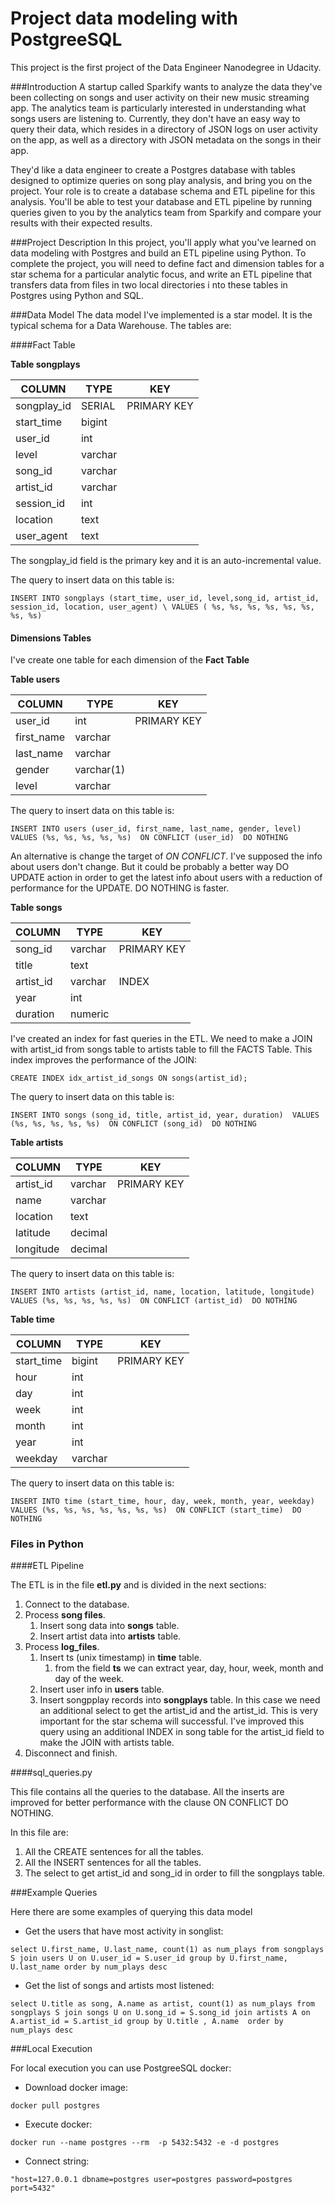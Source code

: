 # Project data modeling with PostgreeSQL

This project is the first project of the Data Engineer Nanodegree in Udacity. 

###Introduction
A startup called Sparkify wants to analyze the data they've been collecting on songs and user activity on their new 
music streaming app. The analytics team is particularly interested in understanding what songs users are listening 
to. Currently, they don't have an easy way to query their data, which resides in a directory of JSON logs on user 
activity on the app, as well as a directory with JSON metadata on the songs in their app.

They'd like a data engineer to create a Postgres database with tables designed to optimize queries on song play 
analysis, and bring you on the project. Your role is to create a database schema and ETL pipeline for this analysis. 
You'll be able to test your database and ETL pipeline by running queries given to you by the analytics team from 
Sparkify and compare your results with their expected results.

###Project Description
In this project, you'll apply what you've learned on data modeling with Postgres and build an ETL pipeline using 
Python. To complete the project, you will need to define fact and dimension tables for a star schema for a 
particular analytic focus, and write an ETL pipeline that transfers data from files in two local directories i
nto these tables in Postgres using Python and SQL.

###Data Model
The data model I've implemented is a star model. It is the typical schema for a Data Warehouse. The tables are:

####Fact Table

**Table songplays**

| COLUMN  	| TYPE  	| KEY   	|
|---	|---	|---	|	
|   songplay_id	| SERIAL  	|   PRIMARY KEY	| 
|   start_time	|   bigint	|   	| 
|   user_id	|   int	|   	| 
|   level	|   varchar |   	| 
|   song_id	|   varchar	|   	| 
|   artist_id	|   varchar	|   	| 
|   session_id	|   int	|   	| 
|   location	|   text	|   	| 
|   user_agent	|   text	|   	| 

The songplay_id field is the primary key and it is an auto-incremental value.

The query to insert data on this table is:

``INSERT INTO songplays (start_time, user_id, level,song_id, artist_id, session_id, location, user_agent) \
 VALUES ( %s, %s, %s, %s, %s, %s, %s, %s)``
 
 #### Dimensions Tables
 I've create one table for each dimension of the **Fact Table**
 
 **Table users**
 
 | COLUMN  	| TYPE  	| KEY   	|
|---	|---	|---	|	
|   user_id	| int  	|   PRIMARY KEY	| 
|   first_name	|   varchar	|   	| 
|   last_name	|   varchar	|   	| 
|   gender	|   varchar(1) |   	| 
|   level	|   varchar	|   	| 

 
 The query to insert data on this table is:
 
 ``INSERT INTO users (user_id, first_name, last_name, gender, level) 
    VALUES (%s, %s, %s, %s, %s) 
    ON CONFLICT (user_id) 
    DO NOTHING``

An alternative is change the target of *ON CONFLICT*. I've supposed the info about users don't change. But it 
could be probably a better way DO UPDATE action in order to get the latest info about users with a reduction of 
performance for the UPDATE. DO NOTHING is faster. 

**Table songs**

 | COLUMN  	| TYPE  	| KEY   	|
|---	|---	|---	|	
|   song_id	| varchar  	|   PRIMARY KEY	| 
|   title	|   text	|  	| 
|   artist_id	|   varchar	|   INDEX	| 
|   year	|   int |   	| 
|   duration	|   numeric	|   	| 

I've created an index for fast queries in the ETL. We need to make a JOIN with artist_id from songs table to artists
 table to fill the FACTS Table. This index improves the performance of the JOIN:
 
``CREATE INDEX idx_artist_id_songs ON songs(artist_id);``


 The query to insert data on this table is:
 
``INSERT INTO songs (song_id, title, artist_id, year, duration) 
VALUES (%s, %s, %s, %s, %s) 
ON CONFLICT (song_id) 
DO NOTHING``

**Table artists**

 | COLUMN  	| TYPE  	| KEY   	|
|---	|---	|---	|	
|   artist_id	| varchar  	|   PRIMARY KEY	| 
|   name	|   varchar	|   	| 
|   location	|   text	|   	| 
|   latitude	|   decimal	|   	| 
|   longitude	|   decimal |   	| 


 The query to insert data on this table is:
 
``INSERT INTO artists (artist_id, name, location, latitude, longitude) 
VALUES (%s, %s, %s, %s, %s) 
ON CONFLICT (artist_id) 
DO NOTHING``

**Table time**
 
 | COLUMN  	| TYPE  	| KEY   	|
|---	|---	|---	|	
|   start_time	| bigint  	|   PRIMARY KEY	| 
|   hour	|   int	|   	| 
|   day	|   int	|   	| 
|   week	|   int	|   	| 
|   month	|   int	|   	| 
|   year	|   int	|   	| 
|   weekday	|   varchar	|   	| 

 The query to insert data on this table is:
 
``INSERT INTO time (start_time, hour, day, week, month, year, weekday) 
VALUES (%s, %s, %s, %s, %s, %s, %s) 
ON CONFLICT (start_time) 
DO NOTHING``

### Files in Python
####ETL Pipeline

The ETL is in the file **etl.py** and is divided in the next sections:

1. Connect to the database.
2. Process **song files**.
    1. Insert song data into **songs** table. 
    2. Insert artist data into **artists** table. 
3. Process **log_files**.
    1. Insert ts (unix timestamp) in **time** table.
        1. from the field **ts** we can extract year, day, hour, week, month and day of the week.
    2. Insert user info in **users** table.
    3. Insert songpplay records into **songplays** table. In this case we need an additional select to get the 
    artist_id and the artist_id. This is very important for the star schema will successful. I've improved this 
    query using an additional INDEX in song table for the artist_id field to make the JOIN with artists table.
4. Disconnect and finish.
    
####sql_queries.py

This file contains all the queries to the database. All the inserts are improved for better performance with the
 clause ON CONFLICT DO NOTHING. 
 
 In this file are:
 1. All the CREATE sentences for all the tables.
 2. All the INSERT sentences for all the tables.
 3. The select to get artist_id and song_id in order to fill the songplays table.


###Example Queries 

Here there are some examples of querying this data model

- Get the users that have most activity in songlist:

``select U.first_name, U.last_name, count(1) as num_plays from songplays S
join users U on U.user_id = S.user_id
group by U.first_name, U.last_name
order by num_plays desc``

- Get the list of songs and artists most listened:

``select U.title as song, A.name as artist, count(1) as num_plays from songplays S
join songs U on U.song_id = S.song_id
join artists A on A.artist_id = S.artist_id
group by U.title , A.name 
order by num_plays desc``

###Local Execution

For local execution you can use PostgreeSQL docker:

- Download docker image:

`` docker pull postgres ``

- Execute docker:

``docker run --name postgres --rm  -p 5432:5432 -e -d postgres``

- Connect string:

``"host=127.0.0.1 dbname=postgres user=postgres password=postgres port=5432" ``


